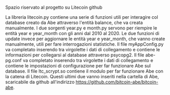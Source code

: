 Spazio riservato al progetto su Litecoin
github

La libreria litecoin.py contiene una serie di funzioni utili per interagire col database creato da Abe attraverso l'entità balance, che va creata manualmente.
I due sorgenti year.py e month.py servono per riempire le entità year e year_month con gli anni dal 2010 al 2020.
Le due funzioni di update invece per aggiornare le entità year e year_month, che vanno create manualmente, utili per fare interrogazioni statistiche.
Il file myAppConfig.py va completato inserendo tra virgolette i dati di collegamento e contiene le informazioni per collegarsi al database attraverso psycopg2.
Il file abe-pg.conf va completato inserendo tra virgolette i dati di collegamento e contiene le impostazioni di configurazione per far funzionare Abe sul database.
Il file ltc_scrypt.so contiene il modulo per far funzionare Abe con la catena di Litecoin.
Questi ultimi due vanno inseriti nella cartella di Abe, scaricabile da github all'indirizzo https://github.com/bitcoin-abe/bitcoin-abe.
